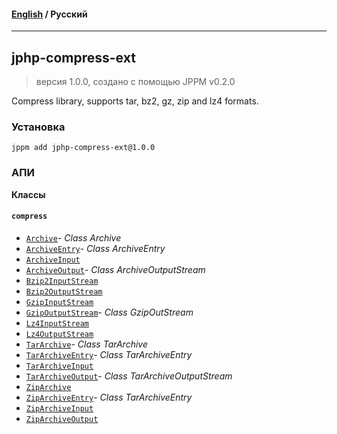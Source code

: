 #### [English](README.md) / **Русский**

---

## jphp-compress-ext
> версия 1.0.0, создано с помощью JPPM v0.2.0

Compress library, supports tar, bz2, gz, zip and lz4 formats.

### Установка
```
jppm add jphp-compress-ext@1.0.0
```

### АПИ
**Классы**

#### `compress`

- [`Archive`](https://github.com/jphp-compiler/jphp/blob/master/exts/jphp-compress-ext/api-docs/classes/compress/Archive.ru.md)- _Class Archive_
- [`ArchiveEntry`](https://github.com/jphp-compiler/jphp/blob/master/exts/jphp-compress-ext/api-docs/classes/compress/ArchiveEntry.ru.md)- _Class ArchiveEntry_
- [`ArchiveInput`](https://github.com/jphp-compiler/jphp/blob/master/exts/jphp-compress-ext/api-docs/classes/compress/ArchiveInput.ru.md)
- [`ArchiveOutput`](https://github.com/jphp-compiler/jphp/blob/master/exts/jphp-compress-ext/api-docs/classes/compress/ArchiveOutput.ru.md)- _Class ArchiveOutputStream_
- [`Bzip2InputStream`](https://github.com/jphp-compiler/jphp/blob/master/exts/jphp-compress-ext/api-docs/classes/compress/Bzip2InputStream.ru.md)
- [`Bzip2OutputStream`](https://github.com/jphp-compiler/jphp/blob/master/exts/jphp-compress-ext/api-docs/classes/compress/Bzip2OutputStream.ru.md)
- [`GzipInputStream`](https://github.com/jphp-compiler/jphp/blob/master/exts/jphp-compress-ext/api-docs/classes/compress/GzipInputStream.ru.md)
- [`GzipOutputStream`](https://github.com/jphp-compiler/jphp/blob/master/exts/jphp-compress-ext/api-docs/classes/compress/GzipOutputStream.ru.md)- _Class GzipOutStream_
- [`Lz4InputStream`](https://github.com/jphp-compiler/jphp/blob/master/exts/jphp-compress-ext/api-docs/classes/compress/Lz4InputStream.ru.md)
- [`Lz4OutputStream`](https://github.com/jphp-compiler/jphp/blob/master/exts/jphp-compress-ext/api-docs/classes/compress/Lz4OutputStream.ru.md)
- [`TarArchive`](https://github.com/jphp-compiler/jphp/blob/master/exts/jphp-compress-ext/api-docs/classes/compress/TarArchive.ru.md)- _Class TarArchive_
- [`TarArchiveEntry`](https://github.com/jphp-compiler/jphp/blob/master/exts/jphp-compress-ext/api-docs/classes/compress/TarArchiveEntry.ru.md)- _Class TarArchiveEntry_
- [`TarArchiveInput`](https://github.com/jphp-compiler/jphp/blob/master/exts/jphp-compress-ext/api-docs/classes/compress/TarArchiveInput.ru.md)
- [`TarArchiveOutput`](https://github.com/jphp-compiler/jphp/blob/master/exts/jphp-compress-ext/api-docs/classes/compress/TarArchiveOutput.ru.md)- _Class TarArchiveOutputStream_
- [`ZipArchive`](https://github.com/jphp-compiler/jphp/blob/master/exts/jphp-compress-ext/api-docs/classes/compress/ZipArchive.ru.md)
- [`ZipArchiveEntry`](https://github.com/jphp-compiler/jphp/blob/master/exts/jphp-compress-ext/api-docs/classes/compress/ZipArchiveEntry.ru.md)- _Class TarArchiveEntry_
- [`ZipArchiveInput`](https://github.com/jphp-compiler/jphp/blob/master/exts/jphp-compress-ext/api-docs/classes/compress/ZipArchiveInput.ru.md)
- [`ZipArchiveOutput`](https://github.com/jphp-compiler/jphp/blob/master/exts/jphp-compress-ext/api-docs/classes/compress/ZipArchiveOutput.ru.md)